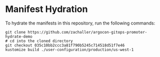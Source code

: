 # Manifest Hydration

To hydrate the manifests in this repository, run the following commands:

```shell
git clone https://github.com/zachaller/argocon-gitops-promoter-hydrate-demo
# cd into the cloned directory
git checkout 035c10bb2ccc3a81f790b5245c714518d51f7e46
kustomize build ./user-configuration/production/us-west-1
```
